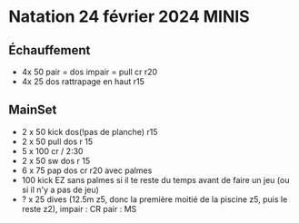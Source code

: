 # Natation 24 février 2024 MINIS
## Échauffement
*  4x 50 pair = dos impair = pull cr r20
*  4x 25 dos rattrapage en haut r15
## MainSet
* 2 x 50 kick dos(!pas de planche) r15
* 2 x 50 pull dos r 15 
* 5 x 100 cr / 2:30 
* 2 x 50 sw dos r 15
* 6 x 75 pap dos cr r20 avec palmes
* 100 kick EZ sans palmes
si il te reste du temps avant de faire un jeu (ou si il n'y a pas de jeu)
* ? x 25 dives (12.5m z5, donc la première moitié de la piscine z5, puis le reste z2), impair : CR pair : MS
